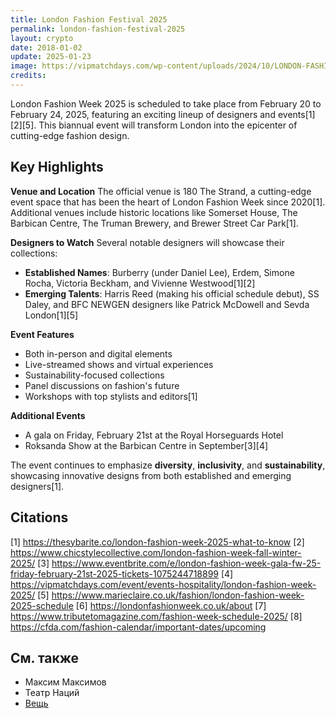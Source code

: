 ```yaml
---
title: London Fashion Festival 2025
permalink: london-fashion-festival-2025
layout: crypto
date: 2018-01-02
update: 2025-01-23
image: https://vipmatchdays.com/wp-content/uploads/2024/10/LONDON-FASHION-WEEK-2025-300x300.png
credits:
---
```


London Fashion Week 2025 is scheduled to take place from February 20 to February 24, 2025, featuring an exciting lineup of designers and events[1][2][5]. This biannual event will transform London into the epicenter of cutting-edge fashion design.

## Key Highlights

**Venue and Location**
The official venue is 180 The Strand, a cutting-edge event space that has been the heart of London Fashion Week since 2020[1]. Additional venues include historic locations like Somerset House, The Barbican Centre, The Truman Brewery, and Brewer Street Car Park[1].

**Designers to Watch**
Several notable designers will showcase their collections:
- **Established Names**: Burberry (under Daniel Lee), Erdem, Simone Rocha, Victoria Beckham, and Vivienne Westwood[1][2]
- **Emerging Talents**: Harris Reed (making his official schedule debut), SS Daley, and BFC NEWGEN designers like Patrick McDowell and Sevda London[1][5]

**Event Features**
- Both in-person and digital elements
- Live-streamed shows and virtual experiences
- Sustainability-focused collections
- Panel discussions on fashion's future
- Workshops with top stylists and editors[1]

**Additional Events**
- A gala on Friday, February 21st at the Royal Horseguards Hotel
- Roksanda Show at the Barbican Centre in September[3][4]

The event continues to emphasize **diversity**, **inclusivity**, and **sustainability**, showcasing innovative designs from both established and emerging designers[1].

## Citations

[1] https://thesybarite.co/london-fashion-week-2025-what-to-know
[2] https://www.chicstylecollective.com/london-fashion-week-fall-winter-2025/
[3] https://www.eventbrite.com/e/london-fashion-week-gala-fw-25-friday-february-21st-2025-tickets-1075244718899
[4] https://vipmatchdays.com/event/events-hospitality/london-fashion-week-2025/
[5] https://www.marieclaire.co.uk/fashion/london-fashion-week-2025-schedule
[6] https://londonfashionweek.co.uk/about
[7] https://www.tributetomagazine.com/fashion-week-schedule-2025/
[8] https://cfda.com/fashion-calendar/important-dates/upcoming

## См. также

+ Максим Максимов
+ Театр Наций
+ [Вещь](vesh)
